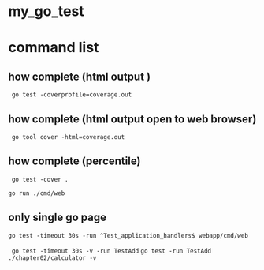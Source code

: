 # my_go_test

# command list 

## how complete (html output )

```  go test -coverprofile=coverage.out ```

## how complete (html output open to  web browser)

```  go tool cover -html=coverage.out ```

## how complete (percentile)

```  go test -cover . ```

``` go run ./cmd/web ```

##  only single go page

``` go test -timeout 30s -run ^Test_application_handlers$ webapp/cmd/web ```


``` go test -timeout 30s -v -run TestAdd```
``` go test -run TestAdd ./chapter02/calculator -v ```

